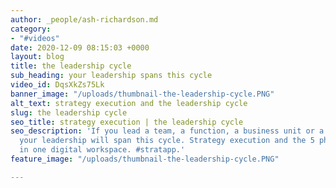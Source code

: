 ```yaml
---
author: _people/ash-richardson.md
category:
- "#videos"
date: 2020-12-09 08:15:03 +0000
layout: blog
title: the leadership cycle
sub_heading: your leadership spans this cycle
video_id: DqsXkZs75Lk
banner_image: "/uploads/thumbnail-the-leadership-cycle.PNG"
alt_text: strategy execution and the leadership cycle
slug: the leadership cycle
seo_title: strategy execution | the leadership cycle
seo_description: 'If you lead a team, a function, a business unit or a company, then
  your leadership will span this cycle. Strategy execution and the 5 phases of leadership,
  in one digital workspace. #stratapp.'
feature_image: "/uploads/thumbnail-the-leadership-cycle.PNG"

---
```

